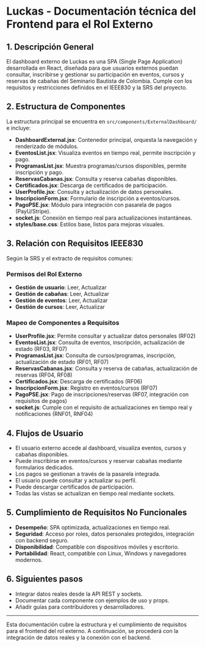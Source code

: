 # Luckas - Documentación técnica del Frontend para el Rol Externo

## 1. Descripción General
El dashboard externo de Luckas es una SPA (Single Page Application) desarrollada en React, diseñada para que usuarios externos puedan consultar, inscribirse y gestionar su participación en eventos, cursos y reservas de cabañas del Seminario Bautista de Colombia. Cumple con los requisitos y restricciones definidos en el IEEE830 y la SRS del proyecto.

## 2. Estructura de Componentes
La estructura principal se encuentra en `src/components/ExternalDashboard/` e incluye:
- **DashboardExternal.jsx**: Contenedor principal, orquesta la navegación y renderizado de módulos.
- **EventosList.jsx**: Visualiza eventos en tiempo real, permite inscripción y pago.
- **ProgramasList.jsx**: Muestra programas/cursos disponibles, permite inscripción y pago.
- **ReservasCabanas.jsx**: Consulta y reserva cabañas disponibles.
- **Certificados.jsx**: Descarga de certificados de participación.
- **UserProfile.jsx**: Consulta y actualización de datos personales.
- **InscripcionForm.jsx**: Formulario de inscripción a eventos/cursos.
- **PagoPSE.jsx**: Módulo para integración con pasarela de pagos (PayU/Stripe).
- **socket.js**: Conexión en tiempo real para actualizaciones instantáneas.
- **styles/base.css**: Estilos base, listos para mejoras visuales.

## 3. Relación con Requisitos IEEE830
Según la SRS y el extracto de requisitos comunes:

### Permisos del Rol Externo
- **Gestión de usuario**: Leer, Actualizar
- **Gestión de cabañas**: Leer, Actualizar
- **Gestión de eventos**: Leer, Actualizar
- **Gestión de cursos**: Leer, Actualizar

### Mapeo de Componentes a Requisitos
- **UserProfile.jsx**: Permite consultar y actualizar datos personales (RF02)
- **EventosList.jsx**: Consulta de eventos, inscripción, actualización de estado (RF03, RF07)
- **ProgramasList.jsx**: Consulta de cursos/programas, inscripción, actualización de estado (RF01, RF07)
- **ReservasCabanas.jsx**: Consulta y reserva de cabañas, actualización de reservas (RF04, RF08)
- **Certificados.jsx**: Descarga de certificados (RF06)
- **InscripcionForm.jsx**: Registro en eventos/cursos (RF07)
- **PagoPSE.jsx**: Pago de inscripciones/reservas (RF07, integración con requisitos de pagos)
- **socket.js**: Cumple con el requisito de actualizaciones en tiempo real y notificaciones (RNF01, RNF04)

## 4. Flujos de Usuario
- El usuario externo accede al dashboard, visualiza eventos, cursos y cabañas disponibles.
- Puede inscribirse en eventos/cursos y reservar cabañas mediante formularios dedicados.
- Los pagos se gestionan a través de la pasarela integrada.
- El usuario puede consultar y actualizar su perfil.
- Puede descargar certificados de participación.
- Todas las vistas se actualizan en tiempo real mediante sockets.

## 5. Cumplimiento de Requisitos No Funcionales
- **Desempeño**: SPA optimizada, actualizaciones en tiempo real.
- **Seguridad**: Acceso por roles, datos personales protegidos, integración con backend seguro.
- **Disponibilidad**: Compatible con dispositivos móviles y escritorio.
- **Portabilidad**: React, compatible con Linux, Windows y navegadores modernos.

## 6. Siguientes pasos
- Integrar datos reales desde la API REST y sockets.
- Documentar cada componente con ejemplos de uso y props.
- Añadir guías para contribuidores y desarrolladores.

---
Esta documentación cubre la estructura y el cumplimiento de requisitos para el frontend del rol externo. A continuación, se procederá con la integración de datos reales y la conexión con el backend.
